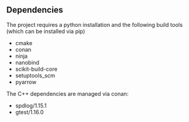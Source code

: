 ## Dependencies

The project requires a python installation and the following build tools (which can be installed via pip)

* cmake
* conan
* ninja
* nanobind
* scikit-build-core
* setuptools_scm
* pyarrow


The C++ dependencies are managed via conan:

* spdlog/1.15.1
* gtest/1.16.0
